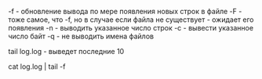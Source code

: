 -f - обновление вывода по мере появления новых строк в файле 
-F - тоже самое, что -f, но в случае если файла не существует - ожидает его появления 
-n - выводить указанное число строк 
-c - вывести указанное число байт 
-q - не выводить имена файлов

tail log.log - выведет последние 10

cat log.log | tail -f